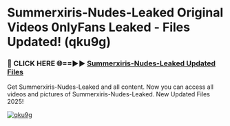 # Summerxiris-Nudes-Leaked Original Videos 0nlyFans Leaked - Files Updated! (qku9g)

<h3>🔴 CLICK HERE 🌐==►► <a href="https://tinyurl.com/4mcuefdz" rel="nofollow">Summerxiris-Nudes-Leaked Updated Files</a></h3>

Get Summerxiris-Nudes-Leaked and all content. Now you can access all videos and pictures of Summerxiris-Nudes-Leaked. New Updated Files 2025!

[![qku9g](https://i.imgur.com/StAQSOY.gif)](https://tinyurl.com/4mcuefdz)
